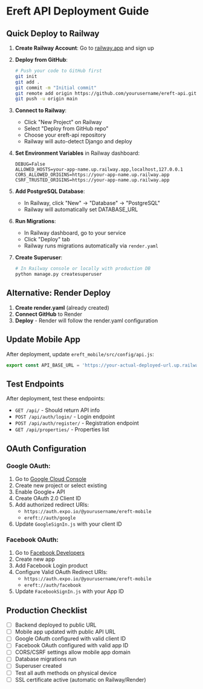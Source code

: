 # Ereft API Deployment Guide

## Quick Deploy to Railway

1. **Create Railway Account**: Go to [railway.app](https://railway.app) and sign up

2. **Deploy from GitHub**:
   ```bash
   # Push your code to GitHub first
   git init
   git add .
   git commit -m "Initial commit"
   git remote add origin https://github.com/yourusername/ereft-api.git
   git push -u origin main
   ```

3. **Connect to Railway**:
   - Click "New Project" on Railway
   - Select "Deploy from GitHub repo"
   - Choose your ereft-api repository
   - Railway will auto-detect Django and deploy

4. **Set Environment Variables** in Railway dashboard:
   ```
   DEBUG=False
   ALLOWED_HOSTS=your-app-name.up.railway.app,localhost,127.0.0.1
   CORS_ALLOWED_ORIGINS=https://your-app-name.up.railway.app
   CSRF_TRUSTED_ORIGINS=https://your-app-name.up.railway.app
   ```

5. **Add PostgreSQL Database**:
   - In Railway, click "New" → "Database" → "PostgreSQL"
   - Railway will automatically set DATABASE_URL

6. **Run Migrations**:
   - In Railway dashboard, go to your service
   - Click "Deploy" tab
   - Railway runs migrations automatically via `render.yaml`

7. **Create Superuser**:
   ```bash
   # In Railway console or locally with production DB
   python manage.py createsuperuser
   ```

## Alternative: Render Deploy

1. **Create render.yaml** (already created)
2. **Connect GitHub** to Render
3. **Deploy** - Render will follow the render.yaml configuration

## Update Mobile App

After deployment, update `ereft_mobile/src/config/api.js`:

```javascript
export const API_BASE_URL = 'https://your-actual-deployed-url.up.railway.app';
```

## Test Endpoints

After deployment, test these endpoints:

- `GET /api/` - Should return API info
- `POST /api/auth/login/` - Login endpoint
- `POST /api/auth/register/` - Registration endpoint  
- `GET /api/properties/` - Properties list

## OAuth Configuration

### Google OAuth:
1. Go to [Google Cloud Console](https://console.cloud.google.com)
2. Create new project or select existing
3. Enable Google+ API
4. Create OAuth 2.0 Client ID
5. Add authorized redirect URIs:
   - `https://auth.expo.io/@yourusername/ereft-mobile`
   - `ereft://auth/google`
6. Update `GoogleSignIn.js` with your client ID

### Facebook OAuth:
1. Go to [Facebook Developers](https://developers.facebook.com)
2. Create new app
3. Add Facebook Login product
4. Configure Valid OAuth Redirect URIs:
   - `https://auth.expo.io/@yourusername/ereft-mobile`
   - `ereft://auth/facebook`
5. Update `FacebookSignIn.js` with your App ID

## Production Checklist

- [ ] Backend deployed to public URL
- [ ] Mobile app updated with public API URL
- [ ] Google OAuth configured with valid client ID
- [ ] Facebook OAuth configured with valid app ID  
- [ ] CORS/CSRF settings allow mobile app domain
- [ ] Database migrations run
- [ ] Superuser created
- [ ] Test all auth methods on physical device
- [ ] SSL certificate active (automatic on Railway/Render)
